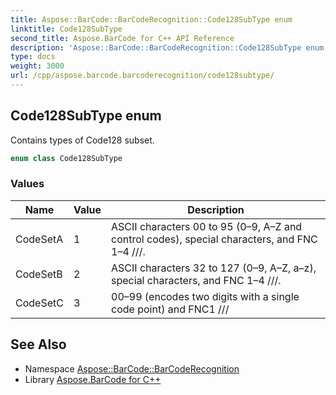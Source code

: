 ```yaml
---
title: Aspose::BarCode::BarCodeRecognition::Code128SubType enum
linktitle: Code128SubType
second_title: Aspose.BarCode for C++ API Reference
description: 'Aspose::BarCode::BarCodeRecognition::Code128SubType enum. Contains types of Code128 subset in C++.'
type: docs
weight: 3000
url: /cpp/aspose.barcode.barcoderecognition/code128subtype/
---
```

## Code128SubType enum


Contains types of Code128 subset.

```cpp
enum class Code128SubType
```

### Values

| Name | Value | Description |
| --- | --- | --- |
| CodeSetA | 1 | ASCII characters 00 to 95 (0–9, A–Z and control codes), special characters, and FNC 1–4 ///. |
| CodeSetB | 2 | ASCII characters 32 to 127 (0–9, A–Z, a–z), special characters, and FNC 1–4 ///. |
| CodeSetC | 3 | 00–99 (encodes two digits with a single code point) and FNC1 /// |

## See Also

* Namespace [Aspose::BarCode::BarCodeRecognition](../)
* Library [Aspose.BarCode for C++](../../)
